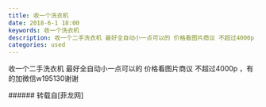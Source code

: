 ```yaml
---
title: 收一个洗衣机
date: 2018-6-1 18:00
keywords: 收一个洗衣机
description: 收一个二手洗衣机 最好全自动小一点可以的 价格看图片商议 不超过4000p ，有的加微信w195130谢谢
categories: used
---
```

<td class="t_f" id="postmessage_1382319">

收一个二手洗衣机 最好全自动小一点可以的 价格看图片商议 不超过4000p ，有的加微信w195130谢谢<br/>
</td>
###### 转载自[菲龙网]